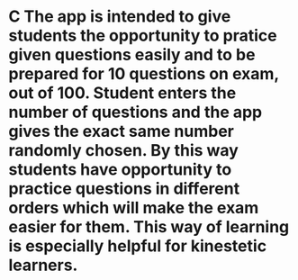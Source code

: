 # C The app is intended to give students the opportunity to pratice given questions easily and to be prepared for 10 questions on exam, out of 100. Student enters the number of questions and the app gives the exact same number randomly chosen. By this way students have opportunity to practice questions in different orders which will make the exam easier for them. This way of learning is especially helpful for kinestetic learners. 
